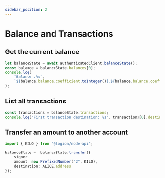 ```yaml
---
sidebar_position: 2
---
```


# Balance and Transactions

## Get the current balance

```typescript
let balanceState = await authenticatedClient.balanceState();
const balance = balanceState.balances[0];
console.log(
    "Balance :%s",
    `${balance.balance.coefficient.toInteger()}.${balance.balance.coefficient.toFixedPrecisionDecimals(2)}${balance.balance.prefix.symbol}`
);
```

## List all transactions

```typescript
const transactions = balanceState.transactions;
console.log("First transaction destination: %s", transactions[0].destination)
```

## Transfer an amount to another account

```typescript
import { KILO } from "@logion/node-api";

balanceState =  balanceState.transfer({
    signer,
    amount: new PrefixedNumber("2", KILO),
    destination: ALICE.address
});
```

